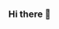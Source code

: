 ### Hi there 👋

<!--
**abhisinha2001/abhisinha2001** is a ✨ _special_ ✨ repository because its `README.md` (this file) appears on your GitHub profile.

Here are some ideas to get you started:

- 🌱 I’m currently learning Java Spring Framework, Docker and kubernates
- 👯 I’m looking to collaborate on
- 🤔 I’m looking for help with ...
- 💬 Ask me about ...
- 📫 How to reach me: insta@abhisinha0601
- 😄 Pronouns: He/Him
- ⚡ Fun fact: ...

